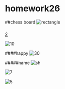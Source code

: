 # homework26
##chess board
![rectangle](https://github.com/shady2022/homework26/assets/88148144/234da447-18cf-4a9b-a80f-3f2bd6cb9527)

###
[2](https://github.com/shady2022/homework26/assets/88148144/219a26a2-614e-49f2-a102-ed6fafe6541e)

![10](https://github.com/shady2022/homework26/assets/88148144/2e7a02a1-f16b-4b8c-9570-61275bfc2ccd)


####happy
![30](https://github.com/shady2022/homework26/assets/88148144/73cb84da-9fe9-4a73-a54b-37685a7cd992)

#####name
![sh](https://github.com/shady2022/homework26/assets/88148144/0fd23cec-2a29-4d32-a8d3-1e29e34ce2b0)

![7](https://github.com/shady2022/homework26/assets/88148144/bc327d11-3cb5-44dc-af85-03a88baa569b)

![5](https://github.com/shady2022/homework26/assets/88148144/23c19678-54b7-4b62-bd2a-627188a730f3)

